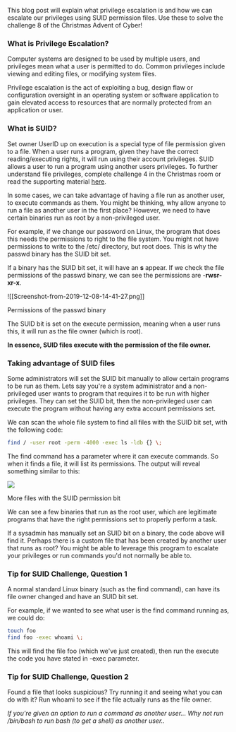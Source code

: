 This blog post will explain what privilege escalation is and how we can escalate our privileges using SUID permission files. Use these to solve the challenge 8 of the Christmas Advent of Cyber!

### What is Privilege Escalation?

Computer systems are designed to be used by multiple users, and privileges mean what a user is permitted to do. Common privileges include viewing and editing files, or modifying system files.

Privilege escalation is the act of exploiting a bug, design flaw or configuration oversight in an operating system or software application to gain elevated access to resources that are normally protected from an application or user.

### What is SUID?

Set owner UserID up on execution is a special type of file permission given to a file. When a user runs a program, given they have the correct reading/executing rights, it will run using their account privileges. SUID allows a user to run a program using another users privileges. To further understand file privileges, complete challenge 4 in the Christmas room or read the supporting material [here](https://docs.google.com/document/d/1CpwM_MdHgRqlPSe4eCC_-rVgi8F1xh88PKOySTRSkxU/edit?usp=sharing&ref=blog.tryhackme.com).

In some cases, we can take advantage of having a file run as another user, to execute commands as them. You might be thinking, why allow anyone to run a file as another user in the first place? However, we need to have certain binaries run as root by a non-privileged user.

For example, if we change our password on Linux, the program that does this needs the permissions to right to the file system. You might not have permissions to write to the /etc/ directory, but root does. This is why the passwd binary has the SUID bit set.

If a binary has the SUID bit set, it will have an **s** appear. If we check the file permissions of the passwd binary, we can see the permissions are -**rwsr-xr-x**.

![[Screenshot-from-2019-12-08-14-41-27.png]]

Permissions of the passwd binary

The SUID bit is set on the execute permission, meaning when a user runs this, it will run as the file owner (which is root).

**In essence, SUID files execute with the permission of the file owner.**

### Taking advantage of SUID files

Some administrators will set the SUID bit manually to allow certain programs to be run as them. Lets say you're a system administrator and a non-privileged user wants to program that requires it to be run with higher privileges. They can set the SUID bit, then the non-privileged user can execute the program without having any extra account permissions set.

We can scan the whole file system to find all files with the SUID bit set, with the following code:

```bash
find / -user root -perm -4000 -exec ls -ldb {} \;
```

The find command has a parameter where it can execute commands. So when it finds a file, it will list its permissions. The output will reveal something similar to this:

![](https://blog.tryhackme.com/content/images/2019/12/Screenshot-from-2019-12-08-14-50-06.png)

More files with the SUID permission bit 

We can see a few binaries that run as the root user, which are legitimate programs that have the right permissions set to properly perform a task.

If a sysadmin has manually set an SUID bit on a binary, the code above will find it. Perhaps there is a custom file that has been created by another user that runs as root? You might be able to leverage this program to escalate your privileges or run commands you'd not normally be able to.

### Tip for SUID Challenge, Question 1

A normal standard Linux binary (such as the find command), can have its file owner changed and have an SUID bit set.

For example, if we wanted to see what user is the find command running as, we could do:

```bash
touch foo
find foo -exec whoami \;
```

This will find the file foo (which we've just created), then run the execute the code you have stated in -exec parameter.

### Tip for SUID Challenge, Question 2

Found a file that looks suspicious? Try running it and seeing what you can do with it? Run whoami to see if the file actually runs as the file owner.

_If you're given an option to run a command as another user... Why not run /bin/bash to run bash (to get a shell) as another user.._